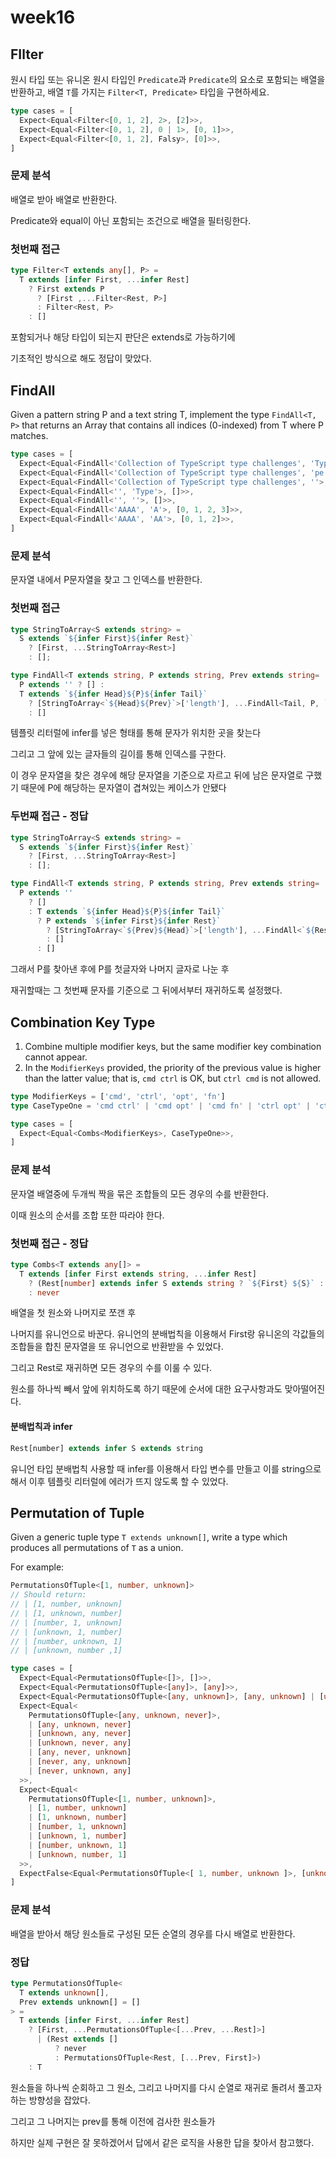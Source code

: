 # week16

## FIlter

원시 타입 또는 유니온 원시 타입인 `Predicate`과 `Predicate`의 요소로 포함되는 배열을 반환하고, 배열 `T`를 가지는 `Filter<T, Predicate>` 타입을 구현하세요.

```ts
type cases = [
  Expect<Equal<Filter<[0, 1, 2], 2>, [2]>>,
  Expect<Equal<Filter<[0, 1, 2], 0 | 1>, [0, 1]>>,
  Expect<Equal<Filter<[0, 1, 2], Falsy>, [0]>>,
]
```



### 문제 분석

배열로 받아 배열로 반환한다.

Predicate와 equal이 아닌 포함되는 조건으로 배열을 필터링한다.



### 첫번째 접근

```ts
type Filter<T extends any[], P> = 
  T extends [infer First, ...infer Rest]  
    ? First extends P
      ? [First ,...Filter<Rest, P>]
      : Filter<Rest, P>
    : []
```

포함되거나 해당 타입이 되는지 판단은 extends로 가능하기에 

기초적인 방식으로 해도 정답이 맞았다.



## FindAll

Given a pattern string P and a text string T, implement the type `FindAll<T, P>` that returns an Array that contains all indices (0-indexed) from T where P matches.

```ts
type cases = [
  Expect<Equal<FindAll<'Collection of TypeScript type challenges', 'Type'>, [14]>>,
  Expect<Equal<FindAll<'Collection of TypeScript type challenges', 'pe'>, [16, 27]>>,
  Expect<Equal<FindAll<'Collection of TypeScript type challenges', ''>, []>>,
  Expect<Equal<FindAll<'', 'Type'>, []>>,
  Expect<Equal<FindAll<'', ''>, []>>,
  Expect<Equal<FindAll<'AAAA', 'A'>, [0, 1, 2, 3]>>,
  Expect<Equal<FindAll<'AAAA', 'AA'>, [0, 1, 2]>>,
]
```



### 문제 분석

문자열 내에서 P문자열을 찾고 그 인덱스를 반환한다.



### 첫번째 접근

```ts
type StringToArray<S extends string> =
  S extends `${infer First}${infer Rest}`
    ? [First, ...StringToArray<Rest>]
    : [];

type FindAll<T extends string, P extends string, Prev extends string= ''> =
  P extends '' ? [] :
  T extends `${infer Head}${P}${infer Tail}`
    ? [StringToArray<`${Head}${Prev}`>['length'], ...FindAll<Tail, P, `${Prev}${Head}${P}`>]
    : []
```

템플릿 리터럴에 infer를 넣은 형태를 통해 문자가 위치한 곳을 찾는다

그리고 그 앞에 있는 글자들의 길이를 통해 인덱스를 구한다.



이 경우 문자열을 찾은 경우에 해당 문자열을 기준으로 자르고 뒤에 남은 문자열로 구했기 때문에 P에 해당하는 문자열이 겹쳐있는 케이스가 안됐다



### 두번째 접근 - 정답

```ts
type StringToArray<S extends string> =
  S extends `${infer First}${infer Rest}`
    ? [First, ...StringToArray<Rest>]
    : [];

type FindAll<T extends string, P extends string, Prev extends string= ''> =
  P extends '' 
    ? [] 
    : T extends `${infer Head}${P}${infer Tail}`
      ? P extends `${infer First}${infer Rest}`
        ? [StringToArray<`${Prev}${Head}`>['length'], ...FindAll<`${Rest}${Tail}`, P, `${Prev}${Head}${First}`>]
        : []
      : []
```

그래서 P를 찾아낸 후에 P를 첫글자와 나머지 글자로 나눈 후

재귀할때는 그 첫번째 문자를 기준으로 그 뒤에서부터 재귀하도록 설정했다.



## Combination Key Type

1. Combine multiple modifier keys, but the same modifier key combination cannot appear.
2. In the `ModifierKeys` provided, the priority of the previous value is higher than the latter value; that is, `cmd ctrl` is OK, but `ctrl cmd` is not allowed.

```ts
type ModifierKeys = ['cmd', 'ctrl', 'opt', 'fn']
type CaseTypeOne = 'cmd ctrl' | 'cmd opt' | 'cmd fn' | 'ctrl opt' | 'ctrl fn' | 'opt fn'

type cases = [
  Expect<Equal<Combs<ModifierKeys>, CaseTypeOne>>,
]
```



### 문제 분석

문자열 배열중에 두개씩 짝을 묶은 조합들의 모든 경우의 수를 반환한다.

이때 원소의 순서를 조합 또한 따라야 한다.



### 첫번째 접근 - 정답

```ts
type Combs<T extends any[]> = 
  T extends [infer First extends string, ...infer Rest]
    ? (Rest[number] extends infer S extends string ? `${First} ${S}` : never) | Combs<Rest>
    : never
```

배열을 첫 원소와 나머지로 쪼갠 후

나머지를 유니언으로 바꾼다. 유니언의 분배법칙을 이용해서 First랑 유니온의 각값들의 조합들을 합친 문자열을 또 유니언으로 반환받을 수 있었다.

그리고 Rest로 재귀하면 모든 경우의 수를 이룰 수 있다.



원소를 하나씩 빼서 앞에 위치하도록 하기 때문에 순서에 대한 요구사항과도 맞아떨어진다.



#### 분배법칙과 infer

```ts
Rest[number] extends infer S extends string
```

유니언 타입 분배법칙 사용할 때 infer를 이용해서 타입 변수를 만들고 이를 string으로 해서 이후 템플릿 리터럴에 에러가 뜨지 않도록 할 수 있었다.



## Permutation of Tuple

Given a generic tuple type `T extends unknown[]`, write a type which produces all permutations of `T` as a union.

For example:

```ts
PermutationsOfTuple<[1, number, unknown]>
// Should return:
// | [1, number, unknown]
// | [1, unknown, number]
// | [number, 1, unknown]
// | [unknown, 1, number]
// | [number, unknown, 1]
// | [unknown, number ,1]
```

```ts
type cases = [
  Expect<Equal<PermutationsOfTuple<[]>, []>>,
  Expect<Equal<PermutationsOfTuple<[any]>, [any]>>,
  Expect<Equal<PermutationsOfTuple<[any, unknown]>, [any, unknown] | [unknown, any]>>,
  Expect<Equal<
    PermutationsOfTuple<[any, unknown, never]>,
    | [any, unknown, never]
    | [unknown, any, never]
    | [unknown, never, any]
    | [any, never, unknown]
    | [never, any, unknown]
    | [never, unknown, any]
  >>,
  Expect<Equal<
    PermutationsOfTuple<[1, number, unknown]>,
    | [1, number, unknown]
    | [1, unknown, number]
    | [number, 1, unknown]
    | [unknown, 1, number]
    | [number, unknown, 1]
    | [unknown, number, 1]
  >>,
  ExpectFalse<Equal<PermutationsOfTuple<[ 1, number, unknown ]>, [unknown]>>,
]
```



### 문제 분석

배열을 받아서 해당 원소들로 구성된 모든 순열의 경우를 다시 배열로 반환한다.



### 정답

```ts
type PermutationsOfTuple<
  T extends unknown[], 
  Prev extends unknown[] = []
> = 
  T extends [infer First, ...infer Rest] 
    ? [First, ...PermutationsOfTuple<[...Prev, ...Rest]>] 
      | (Rest extends []
          ? never 
          : PermutationsOfTuple<Rest, [...Prev, First]>) 
    : T
```

원소들을 하나씩 순회하고 그 원소, 그리고 나머지를 다시 순열로 재귀로 돌려서 풀고자 하는 방향성을 잡았다.

그리고 그 나머지는 prev를 통해 이전에 검사한 원소들가

하지만 실제 구현은 잘 못하겠어서 답에서 같은 로직을 사용한 답을 찾아서 참고했다.




